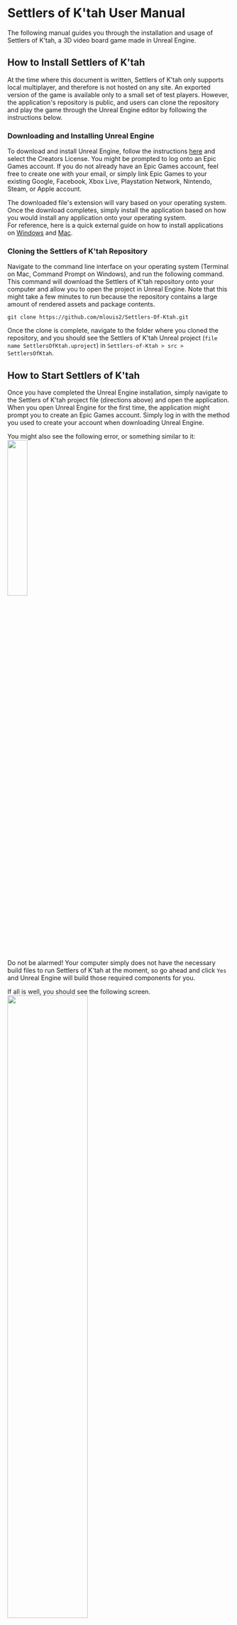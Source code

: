 # Settlers of K'tah User Manual

The following manual guides you through the installation and usage of Settlers of K'tah, a 3D video board game made in Unreal Engine.

## How to Install Settlers of K'tah
At the time where this document is written, Settlers of K'tah only supports local multiplayer, and therefore is not hosted on any site. An exported version of the game is available only to a small set of test players. However, the application's repository is public, and users can clone the repository and play the game through the Unreal Engine editor by following the instructions below.

### Downloading and Installing Unreal Engine

To download and install Unreal Engine, follow the instructions [here](https://www.unrealengine.com/en-US/download) and select the Creators License. You might be prompted to log onto an Epic Games account. If you do not already have an Epic Games account, feel free to create one with your email, or simply link Epic Games to your existing Google, Facebook, Xbox Live, Playstation Network, Nintendo, Steam, or Apple account.

The downloaded file's extension will vary based on your operating system. Once the download completes, simply install the application based on how you would install any application onto your operating system.  
For reference, here is a quick external guide on how to install applications on [Windows](https://www.computerhope.com/issues/ch000561.htm#windows) and [Mac](https://support.apple.com/guide/mac-help/install-and-uninstall-other-apps-mh35835/mac).

### Cloning the Settlers of K'tah Repository

Navigate to the command line interface on your operating system (Terminal on Mac, Command Prompt on Windows), and run the following command. This command will download the Settlers of K'tah repository onto your computer and allow you to open the project in Unreal Engine. Note that this might take a few minutes to run because the repository contains a large amount of rendered assets and package contents.
```
git clone https://github.com/mlouis2/Settlers-Of-Ktah.git
```

Once the clone is complete, navigate to the folder where you cloned the repository, and you should see the Settlers of K'tah Unreal project (`file name SettlersOfKtah.uproject`) in `Settlers-of-Ktah > src > SettlersOfKtah`.  

## How to Start Settlers of K'tah

Once you have completed the Unreal Engine installation, simply navigate to the Settlers of K'tah project file (directions above) and open the application. When you open Unreal Engine for the first time, the application might prompt you to create an Epic Games account. Simply log in with the method you used to create your account when downloading Unreal Engine.  

You might also see the following error, or something similar to it:  
<img src="./images/user-manual/unreal-rebuild-message.png" width="30%">  
Do not be alarmed! Your computer simply does not have the necessary build files to run Settlers of K'tah at the moment, so go ahead and click `Yes` and Unreal Engine will build those required components for you.

If all is well, you should see the following screen.  
<img src="./images/user-manual/unreal-main.png" width="60%">  

To start the application in the editor, we will hit `Play` in Unreal Engine. If you do not see the `Play` button in the top panel, you might need to expand the panel first.  
<img src="./images/user-manual/unreal-main-arrow.png" width="60%">  

Hit `Play` or use the `Alt-P` shortcut to start the Settlers of K'tah application.  
<img src="./images/user-manual/unreal-play.png" width="50%">  

You should then be greeted by the Settlers of K'tah title screen.   
<img src="./images/user-manual/unreal-title-screen.png" width="60%">  

## How to Stop Settlers of K'tah

Whenever the Settlers of K'tah application is running in Unreal Engine, you can stop it by navigating to the same place where the `Play` button is, and hit the `Stop` button. You may also hit the `Escape` key on your keyboard to stop the application at any time.  
<img src="./images/user-manual/unreal-stop.png" width="60%">  

## How to Uninstall Settlers of K'tah

To uninstall Settlers of K'tah, simply quit the Unreal Engine application, navigate to the directory where you [cloned the repo](#cloning-the-settlers-of-ktah-repository) and delete the `Settlers-of-Ktah` directory. If you wish to uninstall Unreal Engine from your machine, please follow the appropriate instructions for uninstalling applications on your operating system.  

For reference, here is a quick external guide on how to uninstall applications on [Windows](https://www.cnet.com/how-to/how-to-uninstall-an-app-or-program-in-windows-10/) and [Mac](https://support.apple.com/guide/mac-help/install-and-uninstall-other-apps-mh35835/mac).

## Playing Settlers of K'tah  
  
### Title Screen  
  
<img src="./images/user-manual/game-steps/1.png" width="60%">  
The title screen is where you can set up the game for 2-4 players. Select "Add Player" or "Remove Player" to adjust the player amount, click the the text boxes in the middle to change players' names, and select the dropdown next to the text box to select one of two castle styles per player.  
When all players are satisifed with the set-up, click "Start Game" to begin.  
  
### Placement Phase  
  
<img src="./images/user-manual/game-steps/2.png" width="60%">  
The game begins with the Placement Phase. Follow the instructions in the Game Log (bottom-left hand of the screen) in order to proceed. Each player will place two castles and two outposts following snake order (player 1, player 2, player 1). Players should place their buildings strategically in order to gain as many resources as possible, while also avoiding the Zombie Hub tile (see back middle of image).  
  
<img src="./images/user-manual/game-steps/3.png" width="60%">  
This image shows what the game should look like when the Placement Phase has been completed. Note that each player has two castles and two outposts.
  
### Turn Phase  
   
<img src="./images/user-manual/game-steps/3.png" width="60%">  
The majority of the game takes place in the Turn Phase. Click the "Toggle Bounty" button on the left in order to turn the bounty numbers on each tile on and off. Refer to the Game Log in the bottom-left hand corner of the screen for game updates and instructions.  
Players can perform actions on their turn using the Action Panel on the right-hand side of the screen. Build shows players options for different items they can create with their resources (outposts, roads, knights). Trade allows the player to trade with the Bank by turning in 6 of any resource for 1 of any other resource, or to propose a trade deal with other players. The "Attack" button enables when an Infected tile is adjacent to the current player's outpost--it allows the player to fight off the Zombie horde using the Knights that they have built. Lastly, "End Turn" progresses the game to the next player's turn.  
  
### Zombie Spread Phase
  
<img src="./images/user-manual/game-steps/5.png" width="60%">  
One random encounter worth mentioning is the Zombie Spread phase. This is possible when the Horde has infected at least 2 tiles (indicated by the number in the top-right corner of the screen), and has a 1/5 chance of occuring each turn. The current player must select one of the highlighted tiles to move to a location of their choice on the map. Then, they must select where they would like it to move to, which will also be indicated by highlights.  
  
### Game Over  
<img src="./images/user-manual/game-steps/6.png" width="60%">   
There are two possible ways for the game to end. Firstly, a Lone Survivor Victory, which means that all players except one have lost both of their castles to the Zombie Horde. This occurs through random Zombie spread each round. The other possible victory is a Military Victory, which means that the winning player has successfully fought off the Zombie Horde with their Knights 10 times.  
When this modal view appears, the player can click "Return to Title Screen" in order to reset the application.  
  

## Troubleshooting Common Problems

Below are some problems that you might encounter when installing or starting Settlers of K'tah, with possible solutions for each:

### Settlers of K'tah failing to build

When opening the Settlers of K'tah application for the first time, it is not unusual to be prompted to re-build either the project modules or the editor. However, sometimes you might run into an error during the compilation:  
<img src="./images/user-manual/unreal-compile-error.png" width="30%">  
This error will stop you from opening the Settlers of K'tah application! :(  
* If you are on a Mac machine, make sure that you have Xcode installed-- this could be the reason the compilation is failing.
* There is a known bug involving macOS Big Sur (version 11) and Xcode 12 that stops users from building Unreal projects. A fix for this bug is included in Unreal Engine version 4.26. If you suspect that this is the cause of the error, make sure to install or update to this latest version of Unreal Engine (at the time this document is written).

### Unreal Engine looks different than the [Start Guide](#How-to-Start-Settlers-of-Ktah)
If you are not seeing the screen shown on the screenshot above when opening the Settlers of K'tah project in Unreal Engine, you might need to switch tabs and navigate to the `Title Screen` tab in the editor.  
<img src="./images/user-manual/unreal-tabs.png" width="60%">  

### Title Screen not showing when Play Button is clicked
If you are not seeing the Settlers of K'tah title screen as shown in the [Start Guide](#How-to-Start-Settlers-of-Ktah) when you click the Play Button, Unreal Engine might be opening the wrong level. In the `Content Browser` at the bottom of the screen, navigate to `Contents > Maps` and open the Title Screen map by double clicking on it.  
<img src="./images/user-manual/unreal-title-screen-map.png" width="50%">  

### If all else fails...
If you run into any significant issues that aren't listed above, first and foremost, make sure you have the latest version of Settlers of K'tah downloaded! You can pull the latest version by going to your command line, navigating to the repository directory and running `git pull`. The Settlers of K'tah engineers are always hard at work fixing bugs, so we might just have fixed the bug that's causing your problem! If you're still having issues, reach out to our engineers through their contact information below!

## Have Additional Questions or Feedback?
In the event that you require assistance to install or run Settlers of K'tah, or if you simply have suggestions or feedback on the application, feel free to contact the Settlers of K'tah engineers listed below, and we will try our best to get back to you as soon as possible!
* [Maddie Louis](mailto:mlouis2@lion.lmu.edu)
* [Merissa Tan](mailto:ltan5@lion.lmu.edu)
